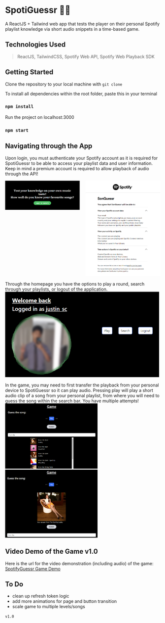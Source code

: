 # SpotiGuessr 🎵🤔

A ReactJS + Tailwind web app that tests the player on their personal Spotify playlist knowledge via short audio snippets in a time-based game.

## Technologies Used
> ReactJS, TailwindCSS, Spotify Web API, Spotify Web Playback SDK

## Getting Started

Clone the repository to your local machine with `git clone`

To install all dependencies within the root folder, paste this in your terminal
### `npm install`

Run the project on localhost:3000
### `npm start`

## Navigating through the App
<div>
    <p>
    Upon login, you must authenticate your Spotify account as it is required for SpotiGuessr to be able to access your playlist data and user information. Keep in mind a premium account is required to allow playback of audio through the API!
    </p>
</div>
<div style="display:flex">
    <div style="flex:1;padding-right:10px;">
          <img src="./src/images/loginPage.png" width="400">
     </div>
     <div style="flex:1;padding-left:10px;">
          <img src="./src/images/spotifyAuthPage.png" width="400">
     </div>
</div>

Through the homepage you have the options to play a round, search through your playlists, or logout of the application.
<img src="./src/images/homePage.png" width="500">

In the game, you may need to first transfer the playback from your personal device to SpotiGuessr so it can play audio. Pressing play will play a short audio clip of a song from your personal playlist, from where you will need to guess the song within the search bar. You have multiple attempts!
<img src="./src/images/gameScreenshotPart1.png" width="300">
<img src="./src/images/gameScreenshotPart2.png" width="300">

## Video Demo of the Game v1.0
Here is the url for the video demonstration (including audio) of the game:
[SpotifyGuessr Game Demo](https://youtu.be/37P4sBEBP3o)


## To Do
- clean up refresh token logic
- add more animations for page and button transition
- scale game to multiple levels/songs

`v1.0`

